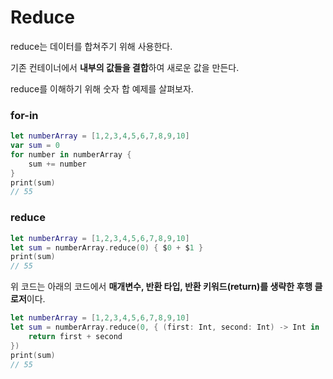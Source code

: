 # Reduce

reduce는 데이터를 합쳐주기 위해 사용한다.

기존 컨테이너에서 **내부의 값들을 결합**하여 새로운 값을 만든다.

reduce를 이해하기 위해 숫자 합 예제를 살펴보자.

### for-in

```swift
let numberArray = [1,2,3,4,5,6,7,8,9,10]
var sum = 0
for number in numberArray {
    sum += number
}
print(sum)
// 55
```

### reduce

```swift
let numberArray = [1,2,3,4,5,6,7,8,9,10]
let sum = numberArray.reduce(0) { $0 + $1 }
print(sum)
// 55
```

위 코드는 아래의 코드에서 **매개변수, 반환 타입, 반환 키워드(return)를 생략한 후행 클로저**이다.

```swift
let numberArray = [1,2,3,4,5,6,7,8,9,10]
let sum = numberArray.reduce(0, { (first: Int, second: Int) -> Int in
    return first + second
})
print(sum)
// 55
```
